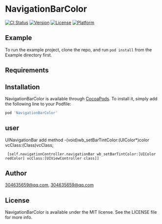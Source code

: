 # NavigationBarColor

[![CI Status](https://img.shields.io/travis/304635659@qq.com/NavigationBarColor.svg?style=flat)](https://travis-ci.org/304635659@qq.com/NavigationBarColor)
[![Version](https://img.shields.io/cocoapods/v/NavigationBarColor.svg?style=flat)](https://cocoapods.org/pods/NavigationBarColor)
[![License](https://img.shields.io/cocoapods/l/NavigationBarColor.svg?style=flat)](https://cocoapods.org/pods/NavigationBarColor)
[![Platform](https://img.shields.io/cocoapods/p/NavigationBarColor.svg?style=flat)](https://cocoapods.org/pods/NavigationBarColor)

## Example

To run the example project, clone the repo, and run `pod install` from the Example directory first.

## Requirements

## Installation

NavigationBarColor is available through [CocoaPods](https://cocoapods.org). To install
it, simply add the following line to your Podfile:

```ruby
pod 'NavigationBarColor'
```
## user
  UINavigationBar add method 
  -(void)wb_setBarTintColor:(UIColor*)color vcClass:(Class)vcClass;
 ```
  [self.navigationController.navigationBar wb_setBarTintColor:[UIColor redColor] vcClass:[UIViewController class]]
 ```

## Author

304635659@qq.com, 304635659@qq.com

## License

NavigationBarColor is available under the MIT license. See the LICENSE file for more info.
